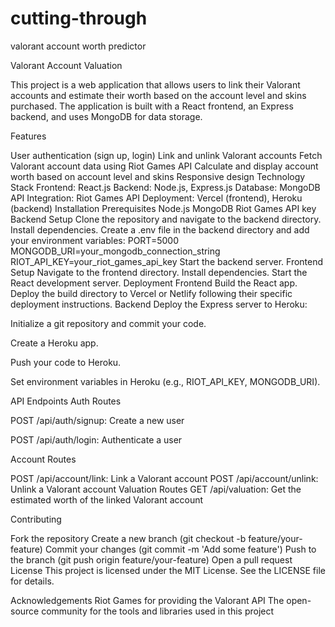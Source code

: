 # cutting-through
valorant account worth predictor

Valorant Account Valuation

This project is a web application that allows users to link their Valorant accounts and estimate their worth based on the account level and skins purchased. The application is built with a React frontend, an Express backend, and uses MongoDB for data storage.



Features

User authentication (sign up, login)
Link and unlink Valorant accounts
Fetch Valorant account data using Riot Games API
Calculate and display account worth based on account level and skins
Responsive design
Technology Stack
Frontend: React.js
Backend: Node.js, Express.js
Database: MongoDB
API Integration: Riot Games API
Deployment: Vercel (frontend), Heroku (backend)
Installation
Prerequisites
Node.js
MongoDB
Riot Games API key
Backend Setup
Clone the repository and navigate to the backend directory.
Install dependencies.
Create a .env file in the backend directory and add your environment variables:
PORT=5000
MONGODB_URI=your_mongodb_connection_string
RIOT_API_KEY=your_riot_games_api_key
Start the backend server.
Frontend Setup
Navigate to the frontend directory.
Install dependencies.
Start the React development server.
Deployment
Frontend
Build the React app.
Deploy the build directory to Vercel or Netlify following their specific deployment instructions.
Backend
Deploy the Express server to Heroku:


Initialize a git repository and commit your code.

Create a Heroku app.

Push your code to Heroku.

Set environment variables in Heroku (e.g., RIOT_API_KEY, MONGODB_URI).

API Endpoints
Auth Routes

POST /api/auth/signup: Create a new user

POST /api/auth/login: Authenticate a user

Account Routes

POST /api/account/link: Link a Valorant account
POST /api/account/unlink: Unlink a Valorant account
Valuation Routes
GET /api/valuation: Get the estimated worth of the linked Valorant account


Contributing


Fork the repository
Create a new branch (git checkout -b feature/your-feature)
Commit your changes (git commit -m 'Add some feature')
Push to the branch (git push origin feature/your-feature)
Open a pull request
License
This project is licensed under the MIT License. See the LICENSE file for details.

Acknowledgements
Riot Games for providing the Valorant API
The open-source community for the tools and libraries used in this project
